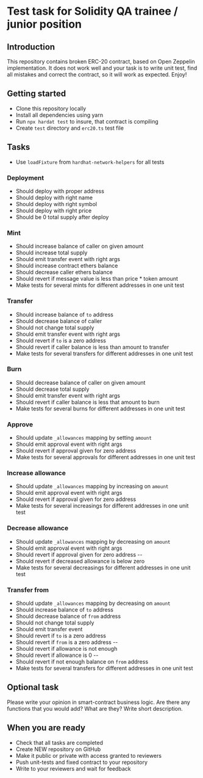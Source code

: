 # Test task for Solidity QA trainee / junior position

## Introduction

This repository contains broken ERC-20 contract, based on Open Zeppelin implementation. It does not work well and your
task is to write unit test, find all mistakes and correct the contract, so it will work as expected. Enjoy!

## Getting started

- Clone this repository locally
- Install all dependencies using yarn
- Run `npx hardat test` to insure, that contract is compiling
- Create `test` directory and `erc20.ts` test file

## Tasks

- Use `loadFixture` from `hardhat-network-helpers` for all tests

### Deployment

- Should deploy with proper address
- Should deploy with right name
- Should deploy with right symbol
- Should deploy with right price
- Should be 0 total supply after deploy

### Mint

- Should increase balance of caller on given amount
- Should increase total supply
- Should emit transfer event with right args
- Should increase contract ethers balance
- Should decrease caller ethers balance
- Should revert if message value is less than price \* token amount
- Make tests for several mints for different addresses in one unit test

### Transfer

- Should increase balance of `to` address
- Should decrease balance of caller
- Should not change total supply
- Should emit transfer event with right args
- Should revert if `to` is a zero address
- Should revert if caller balance is less than amount to transfer
- Make tests for several transfers for different addresses in one unit test

### Burn

- Should decrease balance of caller on given amount
- Should decrease total supply
- Should emit transfer event with right args
- Should revert if caller balance is less that amount to burn
- Make tests for several burns for different addresses in one unit test

### Approve

- Should update `_allowances` mapping by setting `amount`
- Should emit approval event with right args
- Should revert if approval given for zero address
- Make tests for several approvals for different addresses in one unit test

### Increase allowance

- Should update `_allowances` mapping by increasing on `amount`
- Should emit approval event with right args
- Should revert if approval given for zero address
- Make tests for several increasings for different addresses in one unit test

### Decrease allowance

- Should update `_allowances` mapping by decreasing on `amount`
- Should emit approval event with right args
- Should revert if approval given for zero address --
- Should revert if decreased allowance is below zero
- Make tests for several decreasings for different addresses in one unit test

### Transfer from

- Should update `_allowances` mapping by decreasing on `amount`
- Should increase balance of `to` address
- Should decrease balance of `from` address
- Should not change total supply
- Should emit transfer event
- Should revert if `to` is a zero address
- Should revert if `from` is a zero address --
- Should revert if allowance is not enough
- Should revert if allowance is 0 --
- Should revert if not enough balance on `from` address
- Make tests for several transfers for different addresses in one unit test

## Optional task

Please write your opinion in smart-contract business logic. Are there any functions that you would add?
What are they? Write short description.

## When you are ready

- Check that all tasks are completed
- Create NEW repository on GitHub
- Make it public or private with access granted to reviewers
- Push unit-tests and fixed contract to your repository
- Write to your reviewers and wait for feedback
